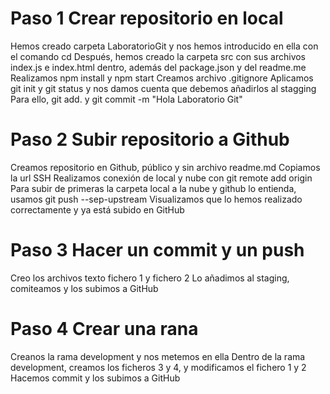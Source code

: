 # Paso 1 Crear repositorio en local
Hemos creado carpeta LaboratorioGit y nos hemos introducido en ella con el comando cd
Después, hemos creado la carpeta src con sus archivos index.js e index.html dentro, además del package.json y del readme.me
Realizamos npm install y npm start
Creamos archivo .gitignore
Aplicamos git init y git status y nos damos cuenta que debemos añadirlos al stagging
Para ello, git add. y git commit -m "Hola Laboratorio Git"
# Paso 2 Subir repositorio a Github
Creamos repositorio en Github, público y sin archivo readme.md
Copiamos la url SSH
Realizamos conexión de local y nube con git remote add origin
Para subir de primeras la carpeta local a la nube y github lo entienda, usamos git push --sep-upstream
Visualizamos que lo hemos realizado correctamente y ya está subido en GitHub
# Paso 3 Hacer un commit y un push
Creo los archivos texto fichero 1 y fichero 2
Lo añadimos al staging, comiteamos y los subimos a GitHub
# Paso 4 Crear una rana
Creanos la rama development y nos metemos en ella
Dentro de la rama development, creamos los ficheros 3 y 4, y modificamos el fichero 1 y 2
Hacemos commit y los subimos a GitHub
